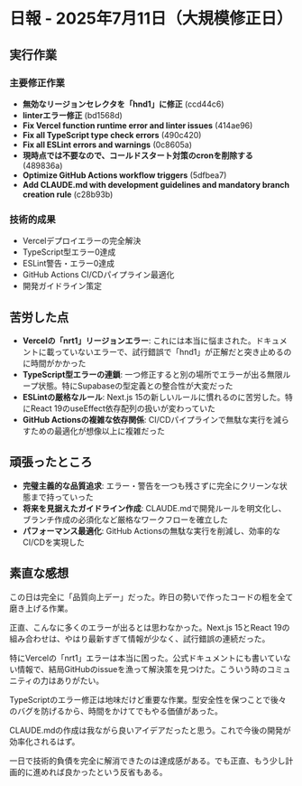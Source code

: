 # 日報 - 2025年7月11日（大規模修正日）

## 実行作業

### 主要修正作業
- **無効なリージョンセレクタを「hnd1」に修正** (ccd44c6)
- **linterエラー修正** (bd1568d)
- **Fix Vercel function runtime error and linter issues** (414ae96)
- **Fix all TypeScript type check errors** (490c420)
- **Fix all ESLint errors and warnings** (0c8605a)
- **現時点では不要なので、コールドスタート対策のcronを削除する** (489836a)
- **Optimize GitHub Actions workflow triggers** (5dfbea7)
- **Add CLAUDE.md with development guidelines and mandatory branch creation rule** (c28b93b)

### 技術的成果
- Vercelデプロイエラーの完全解決
- TypeScript型エラー0達成
- ESLint警告・エラー0達成
- GitHub Actions CI/CDパイプライン最適化
- 開発ガイドライン策定

## 苦労した点
- **Vercelの「nrt1」リージョンエラー**: これには本当に悩まされた。ドキュメントに載っていないエラーで、試行錯誤で「hnd1」が正解だと突き止めるのに時間がかかった
- **TypeScript型エラーの連鎖**: 一つ修正すると別の場所でエラーが出る無限ループ状態。特にSupabaseの型定義との整合性が大変だった
- **ESLintの厳格なルール**: Next.js 15の新しいルールに慣れるのに苦労した。特にReact 19のuseEffect依存配列の扱いが変わっていた
- **GitHub Actionsの複雑な依存関係**: CI/CDパイプラインで無駄な実行を減らすための最適化が想像以上に複雑だった

## 頑張ったところ
- **完璧主義的な品質追求**: エラー・警告を一つも残さずに完全にクリーンな状態まで持っていった
- **将来を見据えたガイドライン作成**: CLAUDE.mdで開発ルールを明文化し、ブランチ作成の必須化など厳格なワークフローを確立した
- **パフォーマンス最適化**: GitHub Actionsの無駄な実行を削減し、効率的なCI/CDを実現した

## 素直な感想
この日は完全に「品質向上デー」だった。昨日の勢いで作ったコードの粗を全て磨き上げる作業。

正直、こんなに多くのエラーが出るとは思わなかった。Next.js 15とReact 19の組み合わせは、やはり最新すぎて情報が少なく、試行錯誤の連続だった。

特にVercelの「nrt1」エラーは本当に困った。公式ドキュメントにも書いていない情報で、結局GitHubのissueを漁って解決策を見つけた。こういう時のコミュニティの力はありがたい。

TypeScriptのエラー修正は地味だけど重要な作業。型安全性を保つことで後々のバグを防げるから、時間をかけてでもやる価値があった。

CLAUDE.mdの作成は我ながら良いアイデアだったと思う。これで今後の開発が効率化されるはず。

一日で技術的負債を完全に解消できたのは達成感がある。でも正直、もう少し計画的に進めれば良かったという反省もある。
